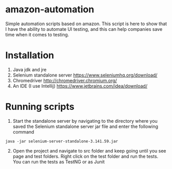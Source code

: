 # amazon-automation
Simple automation scripts based on amazon. This script is here to show that I have the ability to automate UI testing, and this can help companies save time when it comes to testing.

# Installation
1. Java jdk and jre
2. Selenium standalone server https://www.seleniumhq.org/download/
3. Chromedriver http://chromedriver.chromium.org/
4. An IDE (I use Intellij) https://www.jetbrains.com/idea/download/

# Running scripts
1. Start the standalone server by navigating to the directory where you saved the Selenium standalone server jar file and enter the following command
```
java -jar selenium-server-standalone-3.141.59.jar
```
2. Open the project and navigate to src folder and keep going until you see page and test folders. Right click on the test folder and run the tests.
You can run the tests as TestNG or as Junit

